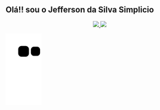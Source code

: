 ## Olá!! sou o Jefferson da Silva Simplicio
<div align="center">
  <a href="https://github.com/anuraghazra/github-readme-stats">
  <img height="150em" src="https://github-readme-stats.vercel.app/api?username=Jefferson-Simplicio&show_icons=true&theme=dracula&include_all_commits=true&count_private=true"/>
  <img height="150em" src="https://github-readme-stats.vercel.app/api/top-langs/?username=Jefferson-Simplicio&layout=compact&langs_count=7&theme=dracula"/>
</div>

 ![Snake animation](https://github.com/Jefferson-Simplicio/Jefferson-Simplicio/blob/output/github-contribution-grid-snake.svg)
